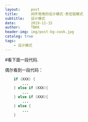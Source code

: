 ```yaml
---
layout:     post
title:      间件常用的设计模式-责任链模式
subtitle:   设计模式
date:       2019-11-15
author:     TBKK
header-img: img/post-bg-cook.jpg
catalog: true
tags:
    - 设计模式
---
```


#看下面一段代码.

偶尔看到一段代码：


``` java
    if (XXX) {
        ...
    } else if (XXX){
        ...
    } else if (XXX){
        ...
    } else {
        ...
    }

``` 


